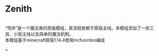 Zenith
=
<br>
“穹终”是一个魔法类的原版模组，其流程依赖于原版主线。本模组添加了一些工具、小型主线以及简单的魔法机制。<br>
本模组基于minecraft原版1.14.4使用mcfunction编成<br>

=
